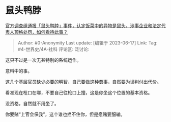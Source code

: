# 鼠头鸭脖
[官方调查组通报「鼠头鸭脖」事件，认定饭菜中的异物是鼠头，涉事企业和法定代表人顶格处罚，如何看待此事？](https://www.zhihu.com/question/607131041/answer/3078047630)

> Author: #0-Anonymity
> Last update: [编辑于 2023-06-17]
> Link:
> Tag: #4-世界史/4A-社科 
> 评论区:
> 泛讨论:

这只不过是一次无甚特别的系统运作。

意料中的事。

这几个基层官员缺少必要的明智，自己要做这种蠢事，自然要为误判付出代价。


看准现在枪口在哪，不要自己往枪口上撞，这是你坐这个位置的基本资格。

没资格，自然就不用坐了。

你要赌“上官会保我”，这个谁也拦不住你，但是愿赌要服输。
